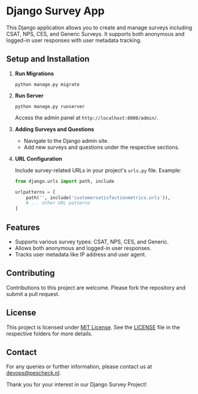 # Django Survey App

This Django application allows you to create and manage surveys including CSAT, NPS, CES, and Generic Surveys. It supports both anonymous and logged-in user responses with user metadata tracking.

## Setup and Installation


1. **Run Migrations**

   ```
   python manage.py migrate
   ```

2. **Run Server**

   ```
   python manage.py runserver
   ```

   Access the admin panel at `http://localhost:8000/admin/`.

3. **Adding Surveys and Questions**

   - Navigate to the Django admin site.
   - Add new surveys and questions under the respective sections.

4. **URL Configuration**

   Include survey-related URLs in your project's `urls.py` file. Example:
   ```python
   from django.urls import path, include

   urlpatterns = [
       path('', include('customersatisfactionmetrics.urls')),
       # ... other URL patterns
   ]
   ```


## Features

- Supports various survey types: CSAT, NPS, CES, and Generic.
- Allows both anonymous and logged-in user responses.
- Tracks user metadata like IP address and user agent.

## Contributing

Contributions to this project are welcome. Please fork the repository and submit a pull request.

## License

This project is licensed under [MIT License](LICENSE). See the [LICENSE](LICENSE) file in the respective folders for more details.

## Contact

For any queries or further information, please contact us at devops@pescheck.nl.

Thank you for your interest in our Django Survey Project!
